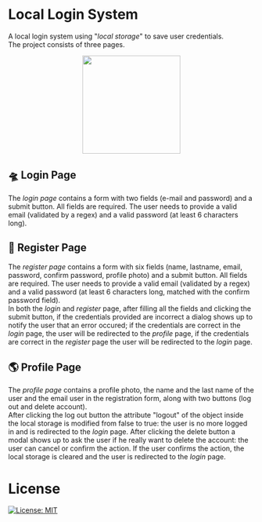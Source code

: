 # Local Login System

A local login system using "*local storage*" to save user credentials.\
The project consists of three pages.

<p align="center">
  <img src="https://icons.iconarchive.com/icons/flat-icons.com/flat/512/Satellite-icon.png" width="200px">
</p>


## 🛸 Login Page

The *login page* contains a form with two fields (e-mail and password) and a submit button. All fields are required. The user needs to provide a valid email (validated by a regex) and a valid password (at least 6 characters long).

## 🚀 Register Page

The *register page* contains a form with six fields (name, lastname, email, password, confirm password, profile photo) and a submit button. All fields are required. The user needs to provide a valid email (validated by a regex) and a valid password (at least 6 characters long, matched with the confirm password field).\
In both the *login* and *register* page, after filling all the fields and clicking the submit button, if the credentials provided are incorrect a dialog shows up to notify the user that an error occured; if the credentials are correct in the *login* page, the user will be redirected to the *profile* page, if the credentials are correct in the *register* page the user will be redirected to the *login* page.

## 🌎 Profile Page
The *profile page* contains a profile photo, the name and the last name of the user and the email user in the registration form, along with two buttons (log out and delete account).\
After clicking the log out button the attribute "logout" of the object inside the local storage is modified from false to true: the user is no more logged in and is redirected to the *login* page. After clicking the delete button a modal shows up to ask the user if he really want to delete the account: the user can cancel or confirm the action. If the user confirms the action, the local storage is cleared and the user is redirected to the *login* page.

# License
[![License: MIT](https://img.shields.io/badge/License-MIT-yellow.svg)](https://opensource.org/licenses/MIT)

